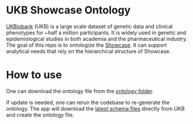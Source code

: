 # UKB Showcase Ontology

[UKBiobank](https://www.ukbiobank.ac.uk) (UKB) is a large scale dataset of genetic data and clinical phenotypes for ~half a million participants. It is widely used in genetic and epidemiological studies in both academia and the pharmaceutical industry. The goal of this repo is to ontologize the [Showcase](https://biobank.ndph.ox.ac.uk/showcase/). It can support analytical needs that rely on the hierarchical structure of Showcase. 


# How to use
One can download the ontology file from the [ontology folder](data/ontology/ukb_showcase_ontology.ttl). 

If update is needed, one can rerun the codebase to re-generate the ontology. The app will download the [latest schema files](https://biobank.ndph.ox.ac.uk/showcase/download.cgi) directly from UKB and create the ontology file. 

